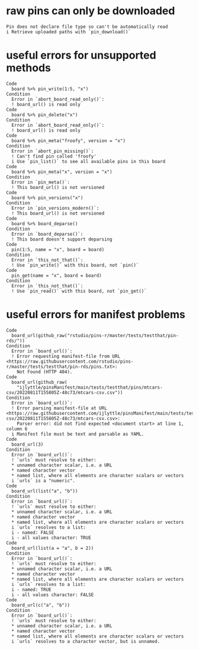 # raw pins can only be downloaded

    Pin does not declare file type so can't be automatically read
    i Retrieve uploaded paths with `pin_download()`

# useful errors for unsupported methods

    Code
      board %>% pin_write(1:5, "x")
    Condition
      Error in `abort_board_read_only()`:
      ! board_url() is read only
    Code
      board %>% pin_delete("x")
    Condition
      Error in `abort_board_read_only()`:
      ! board_url() is read only
    Code
      board %>% pin_meta("froofy", version = "x")
    Condition
      Error in `abort_pin_missing()`:
      ! Can't find pin called 'froofy'
      i Use `pin_list()` to see all available pins in this board
    Code
      board %>% pin_meta("x", version = "x")
    Condition
      Error in `pin_meta()`:
      ! This board_url() is not versioned
    Code
      board %>% pin_versions("x")
    Condition
      Error in `pin_versions_modern()`:
      ! This board_url() is not versioned
    Code
      board %>% board_deparse()
    Condition
      Error in `board_deparse()`:
      ! This board doesn't support deparsing
    Code
      pin(1:5, name = "x", board = board)
    Condition
      Error in `this_not_that()`:
      ! Use `pin_write()` with this board, not `pin()`
    Code
      pin_get(name = "x", board = board)
    Condition
      Error in `this_not_that()`:
      ! Use `pin_read()` with this board, not `pin_get()`

# useful errors for manifest problems

    Code
      board_url(github_raw("rstudio/pins-r/master/tests/testthat/pin-rds/"))
    Condition
      Error in `board_url()`:
      ! Error requesting manifest-file from URL <https://raw.githubusercontent.com/rstudio/pins-r/master/tests/testthat/pin-rds/pins.txt>:
        Not Found (HTTP 404).
    Code
      board_url(github_raw(
        "ijlyttle/pinsManifest/main/tests/testthat/pins/mtcars-csv/20220811T155805Z-48c73/mtcars-csv.csv"))
    Condition
      Error in `board_url()`:
      ! Error parsing manifest-file at URL <https://raw.githubusercontent.com/ijlyttle/pinsManifest/main/tests/testthat/pins/mtcars-csv/20220811T155805Z-48c73/mtcars-csv.csv>:
        Parser error: did not find expected <document start> at line 1, column 6
      i Manifest file must be text and parsable as YAML.
    Code
      board_url(3)
    Condition
      Error in `board_url()`:
      ! `urls` must resolve to either:
      * unnamed character scalar, i.e. a URL
      * named character vector
      * named list, where all elements are character scalars or vectors
      i `urls` is a "numeric".
    Code
      board_url(list("a", "b"))
    Condition
      Error in `board_url()`:
      ! `urls` must resolve to either:
      * unnamed character scalar, i.e. a URL
      * named character vector
      * named list, where all elements are character scalars or vectors
      i `urls` resolves to a list:
      i - named: FALSE
      i - all values character: TRUE
    Code
      board_url(list(a = "a", b = 2))
    Condition
      Error in `board_url()`:
      ! `urls` must resolve to either:
      * unnamed character scalar, i.e. a URL
      * named character vector
      * named list, where all elements are character scalars or vectors
      i `urls` resolves to a list:
      i - named: TRUE
      i - all values character: FALSE
    Code
      board_url(c("a", "b"))
    Condition
      Error in `board_url()`:
      ! `urls` must resolve to either:
      * unnamed character scalar, i.e. a URL
      * named character vector
      * named list, where all elements are character scalars or vectors
      i `urls` resolves to a character vector, but is unnamed.

